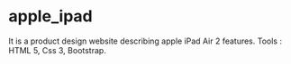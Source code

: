 # apple_ipad
It is a product design website describing apple iPad Air 2 features.
Tools : HTML 5, Css 3, Bootstrap.
